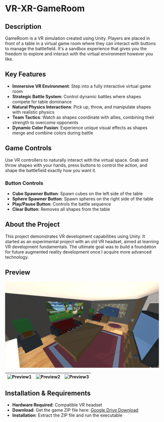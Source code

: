 # VR-XR-GameRoom

## Description

GameRoom is a VR simulation created using Unity. Players are placed in front of a table in a virtual game room where they can interact with buttons to manage the battlefield. It's a sandbox experience that gives you the freedom to explore and interact with the virtual environment however you like.

## Key Features

- **Immersive VR Environment**: Step into a fully interactive virtual game room
- **Strategic Battle System**: Control dynamic battles where shapes compete for table dominance
- **Natural Physics Interactions**: Pick up, throw, and manipulate shapes with realistic physics
- **Team Tactics**: Watch as shapes coordinate with allies, combining their strength to overcome opponents
- **Dynamic Color Fusion**: Experience unique visual effects as shapes merge and combine colors during battle

## Game Controls

Use VR controllers to naturally interact with the virtual space. Grab and throw shapes with your hands, press buttons to control the action, and shape the battlefield exactly how you want it.

### Button Controls

- **Cube Spawner Button**: Spawn cubes on the left side of the table
- **Sphere Spawner Button**: Spawn spheres on the right side of the table
- **Play/Pause Button**: Controls the battle sequence
- **Clear Button**: Removes all shapes from the table

## About the Project

This project demonstrates VR development capabilities using Unity. It started as an experimental project with an old VR headset, aimed at learning VR development fundamentals. The ultimate goal was to build a foundation for future augmented reality development once I acquire more advanced technology.

## Preview

![Gameplay Preview](images/preview1.png)

| ![Preview1](images/preview3.gif) | ![Preview2](images/preview1.gif) | ![Preview3](images/preview2.gif) |
|:---:|:---:|:---:|

## Installation & Requirements

- **Hardware Required**: Compatible VR headset
- **Download**: Get the game ZIP file here: [Google Drive Download](https://drive.google.com/file/d/1iS6L9QTpPZwT1Ae1G_lnBgOKCBoaYw5H/view?usp=sharing)
- **Installation**: Extract the ZIP file and run the executable
